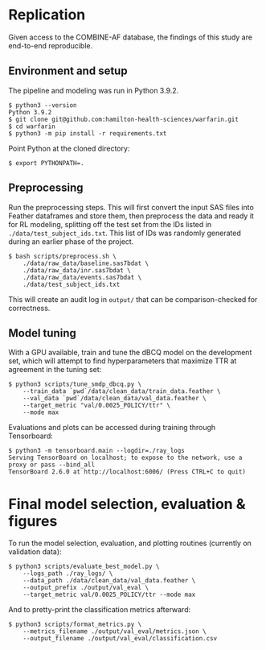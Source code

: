 # Replication

Given access to the COMBINE-AF database, the findings of this study are
end-to-end reproducible.

## Environment and setup

The pipeline and modeling was run in Python 3.9.2.

    $ python3 --version
    Python 3.9.2
    $ git clone git@github.com:hamilton-health-sciences/warfarin.git
    $ cd warfarin
    $ python3 -m pip install -r requirements.txt

Point Python at the cloned directory:

    $ export PYTHONPATH=.

## Preprocessing

Run the preprocessing steps. This will first convert the input SAS files into
Feather dataframes and store them, then preprocess the data and ready it for RL
modeling, splitting off the test set from the IDs listed in
`./data/test_subject_ids.txt`. This list of IDs was randomly generated during
an earlier phase of the project.

    $ bash scripts/preprocess.sh \
        ./data/raw_data/baseline.sas7bdat \
        ./data/raw_data/inr.sas7bdat \
        ./data/raw_data/events.sas7bdat \
        ./data/test_subject_ids.txt

This will create an audit log in `output/` that can be comparison-checked for
correctness.

## Model tuning

With a GPU available, train and tune the dBCQ model on the development set,
which will attempt to find hyperparameters that maximize TTR at agreement in
the tuning set:

    $ python3 scripts/tune_smdp_dbcq.py \
        --train_data `pwd`/data/clean_data/train_data.feather \
        --val_data `pwd`/data/clean_data/val_data.feather \
        --target_metric "val/0.0025_POLICY/ttr" \
        --mode max

Evaluations and plots can be accessed during training through Tensorboard:

    $ python3 -m tensorboard.main --logdir=./ray_logs
    Serving TensorBoard on localhost; to expose to the network, use a proxy or pass --bind_all
    TensorBoard 2.6.0 at http://localhost:6006/ (Press CTRL+C to quit)

# Final model selection, evaluation & figures

To run the model selection, evaluation, and plotting routines (currently on
validation data):

    $ python3 scripts/evaluate_best_model.py \
        --logs_path ./ray_logs/ \
        --data_path ./data/clean_data/val_data.feather \
        --output_prefix ./output/val_eval \
        --target_metric val/0.0025_POLICY/ttr --mode max

And to pretty-print the classification metrics afterward:

    $ python3 scripts/format_metrics.py \
        --metrics_filename ./output/val_eval/metrics.json \
        --output_filename ./output/val_eval/classification.csv
